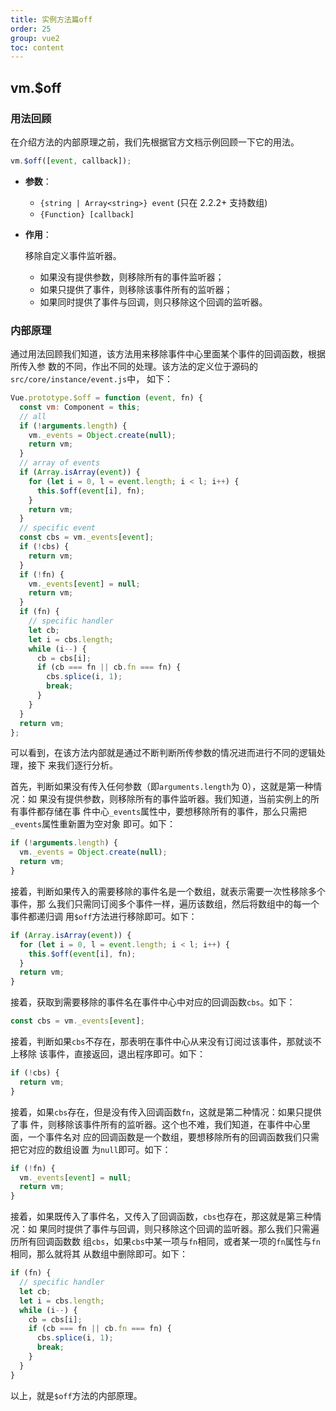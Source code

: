 ```yaml
---
title: 实例方法篇off
order: 25
group: vue2
toc: content
---
```


## vm.$off

### 用法回顾

在介绍方法的内部原理之前，我们先根据官方文档示例回顾一下它的用法。

```javascript
vm.$off([event, callback]);
```

- **参数**：

  - `{string | Array<string>} event` (只在 2.2.2+ 支持数组)
  - `{Function} [callback]`

- **作用**：

  移除自定义事件监听器。

  - 如果没有提供参数，则移除所有的事件监听器；
  - 如果只提供了事件，则移除该事件所有的监听器；
  - 如果同时提供了事件与回调，则只移除这个回调的监听器。

### 内部原理

通过用法回顾我们知道，该方法用来移除事件中心里面某个事件的回调函数，根据所传入参
数的不同，作出不同的处理。该方法的定义位于源码的`src/core/instance/event.js`中，
如下：

```javascript
Vue.prototype.$off = function (event, fn) {
  const vm: Component = this;
  // all
  if (!arguments.length) {
    vm._events = Object.create(null);
    return vm;
  }
  // array of events
  if (Array.isArray(event)) {
    for (let i = 0, l = event.length; i < l; i++) {
      this.$off(event[i], fn);
    }
    return vm;
  }
  // specific event
  const cbs = vm._events[event];
  if (!cbs) {
    return vm;
  }
  if (!fn) {
    vm._events[event] = null;
    return vm;
  }
  if (fn) {
    // specific handler
    let cb;
    let i = cbs.length;
    while (i--) {
      cb = cbs[i];
      if (cb === fn || cb.fn === fn) {
        cbs.splice(i, 1);
        break;
      }
    }
  }
  return vm;
};
```

可以看到，在该方法内部就是通过不断判断所传参数的情况进而进行不同的逻辑处理，接下
来我们逐行分析。

首先，判断如果没有传入任何参数（即`arguments.length`为 0），这就是第一种情况：如
果没有提供参数，则移除所有的事件监听器。我们知道，当前实例上的所有事件都存储在事
件中心`_events`属性中，要想移除所有的事件，那么只需把`_events`属性重新置为空对象
即可。如下：

```javascript
if (!arguments.length) {
  vm._events = Object.create(null);
  return vm;
}
```

接着，判断如果传入的需要移除的事件名是一个数组，就表示需要一次性移除多个事件，那
么我们只需同订阅多个事件一样，遍历该数组，然后将数组中的每一个事件都递归调
用`$off`方法进行移除即可。如下：

```javascript
if (Array.isArray(event)) {
  for (let i = 0, l = event.length; i < l; i++) {
    this.$off(event[i], fn);
  }
  return vm;
}
```

接着，获取到需要移除的事件名在事件中心中对应的回调函数`cbs`。如下：

```javascript
const cbs = vm._events[event];
```

接着，判断如果`cbs`不存在，那表明在事件中心从来没有订阅过该事件，那就谈不上移除
该事件，直接返回，退出程序即可。如下：

```javascript
if (!cbs) {
  return vm;
}
```

接着，如果`cbs`存在，但是没有传入回调函数`fn`，这就是第二种情况：如果只提供了事
件，则移除该事件所有的监听器。这个也不难，我们知道，在事件中心里面，一个事件名对
应的回调函数是一个数组，要想移除所有的回调函数我们只需把它对应的数组设置
为`null`即可。如下：

```javascript
if (!fn) {
  vm._events[event] = null;
  return vm;
}
```

接着，如果既传入了事件名，又传入了回调函数，`cbs`也存在，那这就是第三种情况：如
果同时提供了事件与回调，则只移除这个回调的监听器。那么我们只需遍历所有回调函数数
组`cbs`，如果`cbs`中某一项与`fn`相同，或者某一项的`fn`属性与`fn`相同，那么就将其
从数组中删除即可。如下：

```javascript
if (fn) {
  // specific handler
  let cb;
  let i = cbs.length;
  while (i--) {
    cb = cbs[i];
    if (cb === fn || cb.fn === fn) {
      cbs.splice(i, 1);
      break;
    }
  }
}
```

以上，就是`$off`方法的内部原理。
